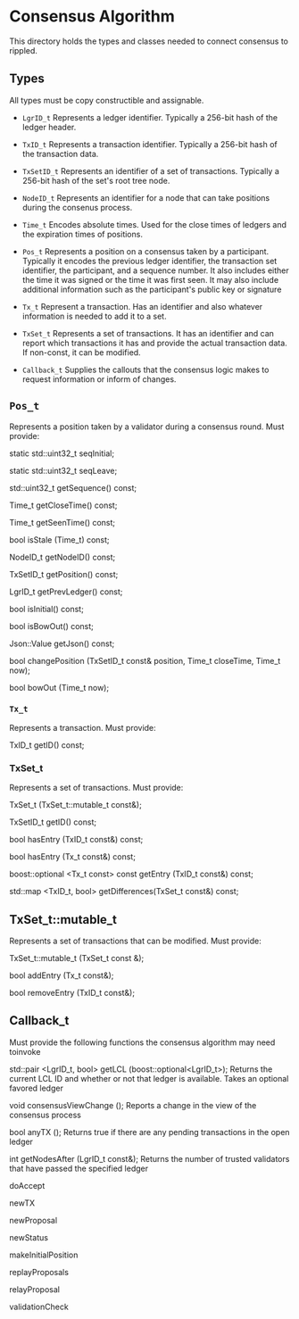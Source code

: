 # Consensus Algorithm

This directory holds the types and classes needed
to connect consensus to rippled.

## Types

All types must be copy constructible and assignable.

* `LgrID_t`
  Represents a ledger identifier.
  Typically a 256-bit hash of the ledger header.

* `TxID_t`
  Represents a transaction identifier.
  Typically a 256-bit hash of the transaction data.

* `TxSetID_t`
  Represents an identifier of a set of transactions.
  Typically a 256-bit hash of the set's root tree node.

* `NodeID_t`
  Represents an identifier for a node that can take positions during
  the consenus process.

* `Time_t`
  Encodes absolute times. Used for the close times of ledgers and the
  expiration times of positions.

* `Pos_t`
  Represents a position on a consensus taken by a participant.
  Typically it encodes the previous ledger identifier, the transaction
  set identifier, the participant, and a sequence number. It also includes
  either the time it was signed or the time it was first seen. It may also
  include additional information such as the participant's public key or
  signature

* `Tx_t`
  Represent a transaction. Has an identifier and also whatever information
  is needed to add it to a set.

* `TxSet_t`
  Represents a set of transactions. It has an identifier and can report
  which transactions it has and provide the actual transaction data.
  If non-const, it can be modified.


* `Callback_t`
  Supplies the callouts that the consensus logic makes to request
  information or inform of changes.

## `Pos_t`

Represents a position taken by a validator during a consensus round.
Must provide:

static std::uint32_t seqInitial;

static std::uint32_t seqLeave;

std::uint32_t getSequence() const;

Time_t getCloseTime() const;

Time_t getSeenTime() const;

bool isStale (Time_t) const;

NodeID_t getNodeID() const;

TxSetID_t getPosition() const;

LgrID_t getPrevLedger() const;

bool isInitial() const;

bool isBowOut() const;

Json::Value getJson() const;

bool changePosition (TxSetID_t const& position, Time_t closeTime, Time_t now);

bool bowOut (Time_t now);


### `Tx_t`

Represents a transaction.
Must provide:

TxID_t getID() const;


### TxSet_t

Represents a set of transactions.
Must provide:

TxSet_t (TxSet_t::mutable_t const&);

TxSetID_t getID() const;

bool hasEntry (TxID_t const&) const;

bool hasEntry (Tx_t const&) const;

boost::optional <Tx_t const> const getEntry (TxID_t const&) const;

std::map <TxID_t, bool> getDifferences(TxSet_t const&) const;

## TxSet_t::mutable_t

Represents a set of transactions that can be modified.
Must provide:

TxSet_t::mutable_t (TxSet_t const &);

bool addEntry (Tx_t const&);

bool removeEntry (TxID_t const&);


## Callback_t

Must provide the following functions the consensus algorithm may need toinvoke

std::pair <LgrID_t, bool> getLCL (boost::optional<LgrID_t>);
Returns the current LCL ID and whether or not that ledger is available.
Takes an optional favored ledger

void consensusViewChange ();
Reports a change in the view of the consensus process

bool anyTX ();
Returns true if there are any pending transactions in the open ledger

int getNodesAfter (LgrID_t const&);
Returns the number of trusted validators that have passed the specified
ledger

doAccept

newTX

newProposal

newStatus

makeInitialPosition

replayProposals

relayProposal

validationCheck
